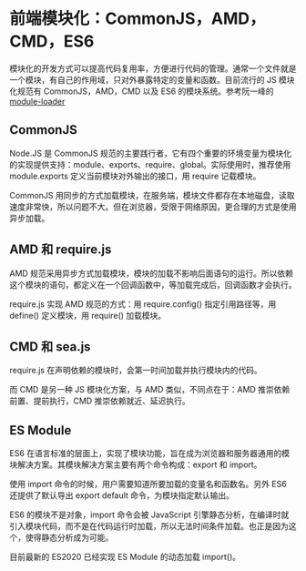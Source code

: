 # 前端模块化：CommonJS，AMD，CMD，ES6

模块化的开发方式可以提高代码复用率，方便进行代码的管理。通常一个文件就是一个模块，有自己的作用域，只对外暴露特定的变量和函数。目前流行的 JS 模块化规范有 CommonJS，AMD，CMD 以及 ES6 的模块系统。参考阮一峰的[module-loader](https://es6.ruanyifeng.com/#docs/module-loader)



## CommonJS

Node.JS 是 CommonJS 规范的主要践行者，它有四个重要的环境变量为模块化的实现提供支持：module、exports、require、global。实际使用时，推荐使用 module.exports 定义当前模块对外输出的接口，用 require 记载模块。

CommonJS 用同步的方式加载模块，在服务端，模块文件都存在本地磁盘，读取速度非常快，所以问题不大。但在浏览器，受限于网络原因，更合理的方式是使用异步加载。



## AMD 和 require.js

AMD 规范采用异步方式加载模块，模块的加载不影响后面语句的运行。所以依赖这个模块的语句，都定义在一个回调函数中，等加载完成后，回调函数才会执行。

require.js 实现 AMD 规范的方式：用 require.config() 指定引用路径等，用 define() 定义模块，用 require() 加载模块。



## CMD 和 sea.js

require.js 在声明依赖的模块时，会第一时间加载并执行模块内的代码。

而 CMD 是另一种 JS 模块化方案，与 AMD 类似，不同点在于：AMD 推崇依赖前置、提前执行，CMD 推崇依赖就近、延迟执行。



## ES Module

ES6 在语言标准的层面上，实现了模块功能，旨在成为浏览器和服务器通用的模块解决方案。其模块解决方案主要有两个命令构成：export 和 import。

使用 import 命令的时候，用户需要知道所要加载的变量名和函数名。另外 ES6 还提供了默认导出 export default 命令，为模块指定默认输出。

ES6 的模块不是对象，import 命令会被 JavaScript 引擎静态分析，在编译时就引入模块代码，而不是在代码运行时加载，所以无法时间条件加载。也正是因为这个，使得静态分析成为可能。

目前最新的 ES2020 已经实现 ES Module 的动态加载 import()。